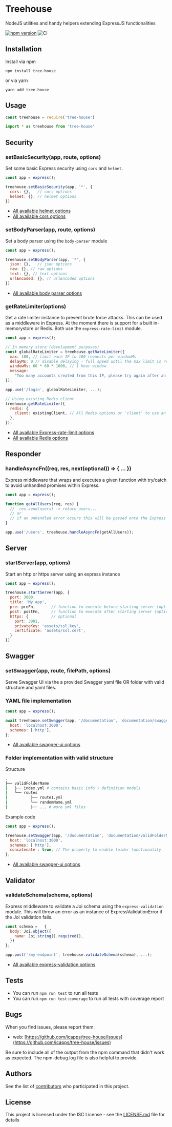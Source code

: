 # Treehouse

NodeJS utilities and handy helpers extending ExpressJS functionalities

[![npm version](https://badge.fury.io/js/tree-house.svg)](https://badge.fury.io/js/tree-house)
![CI](https://github.com/icapps/tree-house/workflows/Continuous%20Integration/badge.svg?branch=master)

## Installation

Install via npm

```shell
npm install tree-house
```

or via yarn

```shell
yarn add tree-house
```

## Usage

```javascript
const treehouse = require('tree-house')
```

```javascript
import * as treehouse from 'tree-house'
```

## Security

### setBasicSecurity(app, route, options)

Set some basic Express security using `cors` and `helmet`.

```javascript
const app = express();

treehouse.setBasicSecurity(app, '*', {
  cors: {},   // cors options
  helmet: {}, // helmet options
})
```

- [All available helmet options](https://github.com/helmetjs/helmet)
- [All available cors options](https://github.com/expressjs/cors)

### setBodyParser(app, route, options)

Set a body parser using the `body-parser` module

```javascript
const app = express();

treehouse.setBodyParser(app, '*', {
  json: {},   // json options
  raw: {}, // raw options
  text: {}, // text options
  urlEncoded: {}, // urlEncoded options
})
```

- [All available body parser options](https://github.com/expressjs/body-parser)

### getRateLimiter(options)

Get a rate limiter instance to prevent brute force attacks. This can be used as a middleware in Express.
At the moment there is support for a built in-memorystore or Redis. Both use the `express-rate-limit` module.

```javascript
const app = express();

// In memory store (development purposes)
const globalRateLimiter = treehouse.getRateLimiter({
  max: 100, // limit each IP to 100 requests per windowMs
  delayMs: 0 // disable delaying - full speed until the max limit is reached
  windowMs: 60 * 60 * 1000, // 1 hour window
  message:
    "Too many accounts created from this IP, please try again after an hour"
});

app.use('/login', globalRateLimiter, ...);

// Using existing Redis client
treehouse.getRateLimiter({
  redis: {
    client: existingClient, // All Redis options or 'client' to use an existing client (see rate-limit-redis)
  },
});
```

- [All available Express-rate-limit options](https://github.com/nfriedly/express-rate-limit)
- [All available Redis options](https://github.com/NodeRedis/node_redis)

## Responder

### handleAsyncFn((req, res, next(optional)) => { ... })

Express middleware that wraps and executes a given function with try/catch to avoid unhandled promises within Express.

```javascript
const app = express();

function getAllUsers(req, res) {
  //  res.send(users) -> return users...
  // or
  // if an unhandled error occurs this will be passed onto the Express error handler instead of raising an UnhandledPromiseRejectionError
}

app.use('/users', treehouse.handleAsyncFn(getAllUsers));
```

## Server

### startServer(app, options)

Start an http or https server using an express instance

```javascript
const app = express();

treehouse.startServer(app, {
  port: 3000,
  title: 'My app',
  pre: preFn,       // function to execute before starting server (optional)
  post: postFn,     // function to execute after starting server (optional) - will contain the http server as first argument
  https: {          // optional
    port: 3001,
    privateKey: 'assets/ssl.key',
    certificate: 'assets/ssl.cert',
  }
})
```

## Swagger

### setSwagger(app, route, filePath, options)

Serve Swagger UI via the a provided Swagger yaml file OR folder with valid structure and yaml files.

### YAML file implementation

```javascript
const app = express();

await treehouse.setSwagger(app, '/documentation', 'documentation/swagger.yml', {
  host: 'localhost:3000',
  schemes: ['http'],
};
```

- [All available swagger-ui options](https://github.com/swagger-api/swagger-ui)

### Folder  implementation with valid structure

Structure

```bash
.
├── validFolderName
|   ├── index.yml # contains basic info + definition models
|   └── routes
|          ├── route1.yml
|          └── randomName.yml
|          ├── ... # more yml files
```

Example code

```javascript
const app = express();

treehouse.setSwagger(app, '/documentation', 'documentation/validFolderName', {
  host: 'localhost:3000',
  schemes: ['http'],
  concatenate : true, // The property to enable folder functionality
};
```

- [All available swagger-ui options](https://github.com/swagger-api/swagger-ui)

## Validator

### validateSchema(schema, options)

Express middleware to validate a Joi schema using the `express-validation` module. This will throw an error as an instance of ExpressValidationError if the Joi validation fails.

```javascript
const schema =   {
  body: Joi.object({
    name: Joi.string().required(),
  })
};

app.post('/my-endpoint', treehouse.validateSchema(schema), ...);
```

- [All available express-validation options](https://github.com/AndrewKeig/express-validation)

## Tests

- You can run `npm run test` to run all tests
- You can run `npm run test:coverage` to run all tests with coverage report

## Bugs

When you find issues, please report them:

- web: [https://github.com/icapps/tree-house/issues](https://github.com/icapps/tree-house/issues)

Be sure to include all of the output from the npm command that didn't work as expected. The npm-debug.log file is also helpful to provide.

## Authors

See the list of [contributors](https://github.com/icapps/tree-house/contributors) who participated in this project.

## License

This project is licensed under the ISC License - see the [LICENSE.md](LICENSE.md) file for details
